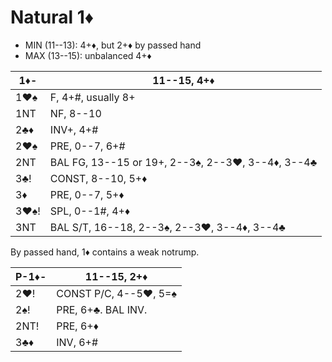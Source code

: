 # Natural 1♦

- MIN (11--13): 4+♦, but 2+♦ by passed hand
- MAX (13--15): unbalanced 4+♦

| 1♦-  | 11--15, 4+♦ |
|------|-------------|
| 1♥♠  | F, 4+#, usually 8+
| 1NT  | NF, 8--10
| 2♣♦  | INV+, 4+#
| 2♥♠  | PRE, 0--7, 6+#
| 2NT  | BAL FG, 13--15 or 19+, 2--3♠, 2--3♥, 3--4♦, 3--4♣
| 3♣!  | CONST, 8--10, 5+♦
| 3♦   | PRE, 0--7, 5+♦
| 3♥♠! | SPL, 0--1#, 4+♦
| 3NT  | BAL S/T, 16--18, 2--3♠, 2--3♥, 3--4♦, 3--4♣

By passed hand, 1♦ contains a weak notrump.

| P-1♦- | 11--15, 2+♦ |
|-------|-------------|
| 2♥!   | CONST P/C, 4--5♥, 5=♠
| 2♠!   | PRE, 6+♣.  BAL INV.
| 2NT!  | PRE, 6+♦
| 3♣♦   | INV, 6+#
